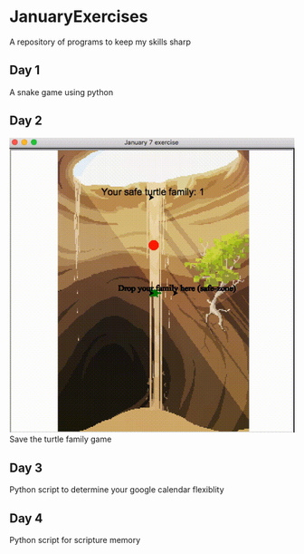 # JanuaryExercises
A repository of programs to keep my skills sharp
## Day 1
A snake game using python
## Day 2
![](fam2.gif)
Save the turtle family game
## Day 3
Python script to determine your google calendar flexiblity
## Day 4
Python script for scripture memory
